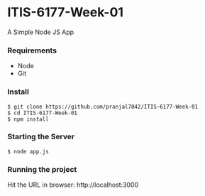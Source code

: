 # ITIS-6177-Week-01

A Simple Node JS App


### Requirements
 - Node
 - Git


### Install
    $ git clone https://github.com/pranjal7842/ITIS-6177-Week-01
    $ cd ITIS-6177-Week-01
    $ npm install


### Starting the Server
    $ node app.js


### Running the project
Hit the URL in browser: http://localhost:3000
